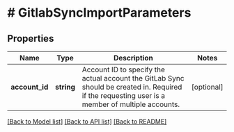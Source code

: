 # # GitlabSyncImportParameters

## Properties

Name | Type | Description | Notes
------------ | ------------- | ------------- | -------------
**account_id** | **string** | Account ID to specify the actual account the GitLab Sync should be created in. Required if the requesting user is a member of multiple accounts. | [optional] 

[[Back to Model list]](../../README.md#documentation-for-models) [[Back to API list]](../../README.md#documentation-for-api-endpoints) [[Back to README]](../../README.md)



